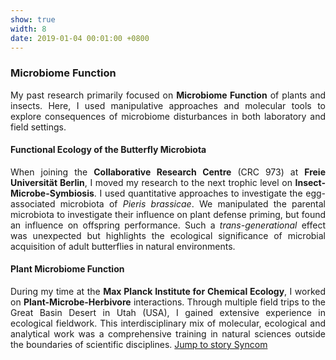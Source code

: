 ```yaml
---
show: true
width: 8
date: 2019-01-04 00:01:00 +0800
---
```


<div class="p-4" style="text-align: justify;">
    <h3>Microbiome Function</h3>
        <p>
       My past research primarily focused on <strong>Microbiome Function</strong> of plants and insects. Here, I used manipulative approaches and molecular tools to explore consequences of microbiome disturbances in both laboratory and field settings.  </p>
    <p>
          <h4>Functional Ecology of the Butterfly Microbiota</h4>
            When joining the <strong>Collaborative Research Centre</strong> (CRC 973) at <strong>Freie Universität Berlin</strong>, I moved my research to the next trophic level on <strong>Insect-Microbe-Symbiosis</strong>. I used quantitative approaches to investigate the egg-associated microbiota of <i>Pieris brassicae</i>. We manipulated the parental microbiota to investigate their influence on plant defense priming, but found an influence on offspring performance. Such a <i>trans-generational</i> effect was unexpected but highlights the ecological significance of microbial acquisition of adult butterflies in natural environments. </p>
                      <p>
          <h4>Plant Microbiome Function</h4>
            During my time at the <strong>Max Planck Institute for Chemical Ecology</strong>, I worked on <strong>Plant-Microbe-Herbivore</strong> interactions. Through multiple field trips to the Great Basin Desert in Utah (USA), I gained extensive experience in ecological fieldwork. This interdisciplinary mix of molecular, ecological and analytical work was a comprehensive training in natural sciences outside the boundaries of scientific disciplines. <a href="#PNAS">Jump to story Syncom</a>  </p>
    </div>
